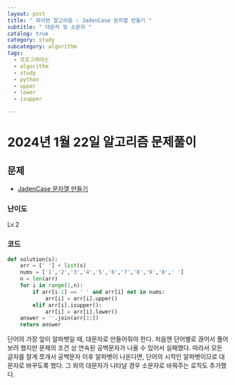 ```yaml
---
layout: post
title: " 파이썬 알고리즘 : JadenCase 문자열 만들기 "
subtitle: " 대문자 및 소문자 "
catalog: true
category: study
subcategory: algorithm
tags:
  - 프로그래머스
  - algorithm
  - study
  - python
  - upper
  - lower
  - isupper

---
```


# 2024년 1월 22일 알고리즘 문제풀이

## 문제

- [JadenCase 문자열 만들기](https://school.programmers.co.kr/learn/courses/30/lessons/12951)

### 난이도

Lv.2

### 코드

```python
def solution(s):
    arr = [' '] + list(s)
    nums = ['1','2','3','4','5','6','7','8','9','0',' ']
    n = len(arr)
    for i in range(1,n):
        if arr[i-1] == ' ' and arr[i] not in nums:
            arr[i] = arr[i].upper()
        elif arr[i].isupper():
            arr[i] = arr[i].lower()
    answer = ''.join(arr[1:])
    return answer
```

단어의 가장 앞이 알파벳일 때, 대문자로 만들어줘야 한다. 처음엔 단어별로 끊어서 풀어보려 했지만 문제의 조건 상 연속된 공백문자가 나올 수 있어서 실패했다.
따라서 모든 글자를 잘게 쪼개서 공백문자 이후 알파벳이 나온다면, 단어의 시작인 알파벳이므로 대문자로 바꾸도록 했다.
그 외의 대문자가 나타날 경우 소문자로 바꿔주는 로직도 추가했다.
